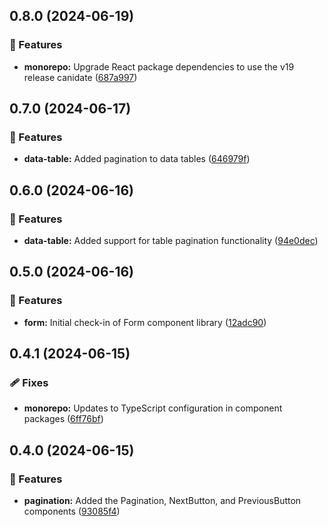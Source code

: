 ## 0.8.0 (2024-06-19)


### 🚀 Features

- **monorepo:** Upgrade React package dependencies to use the v19 release canidate ([687a997](https://github.com/storm-software/cyclone-ui/commit/687a997))

## 0.7.0 (2024-06-17)


### 🚀 Features

- **data-table:** Added pagination to data tables ([646979f](https://github.com/storm-software/cyclone-ui/commit/646979f))

## 0.6.0 (2024-06-16)


### 🚀 Features

- **data-table:** Added support for table pagination functionality ([94e0dec](https://github.com/storm-software/cyclone-ui/commit/94e0dec))

## 0.5.0 (2024-06-16)


### 🚀 Features

- **form:** Initial check-in of Form component library ([12adc90](https://github.com/storm-software/cyclone-ui/commit/12adc90))

## 0.4.1 (2024-06-15)


### 🩹 Fixes

- **monorepo:** Updates to TypeScript configuration in component packages ([6ff76bf](https://github.com/storm-software/cyclone-ui/commit/6ff76bf))

## 0.4.0 (2024-06-15)


### 🚀 Features

- **pagination:** Added the Pagination, NextButton, and PreviousButton components ([93085f4](https://github.com/storm-software/cyclone-ui/commit/93085f4))